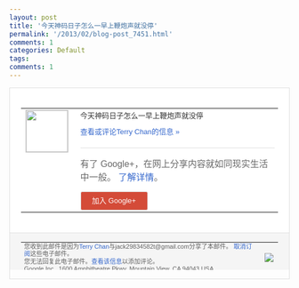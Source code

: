 ```yaml
---
layout: post
title: '今天神码日子怎么一早上鞭炮声就没停'
permalink: '/2013/02/blog-post_7451.html'
comments: 1
categories: Default
tags: 
comments: 1
---
```

<!-- X-Notifications: 1:eb98f83eb0000000 -->

<div style="border:solid 1px #dfdfdf;color:#686868;font:13px Arial"><div style="background-color:#fff;padding:20px;"><table cellpadding="0" cellspacing="0"><tr><td style="padding-right:15px;vertical-align:top"><a href="https://plus.google.com/_/notifications/emlink?emr=14900066512970582018&amp;emid=COCz4uiKt7UCFQpctAodUHUAAA&amp;path=%2F108643996575278738906&amp;dt=1360889061614&amp;uob=8"><img height="75" src="https://lh3.googleusercontent.com/-KKRGTyJ5Bl0/AAAAAAAAAAI/AAAAAAAAtnY/R4QEWIp3Ur0/s75-c-k-a/photo.jpg" style="border:solid 1px #cccccc;" width="75"/></a></td><td style="width:578px;color:#333;font:13px Arial;vertical-align:top"><div style="padding-bottom:10px">今天神码日子怎么一早上鞭炮声就没停</div><a href="https://plus.google.com/_/notifications/emlink?emr=14900066512970582018&amp;emid=COCz4uiKt7UCFQpctAodUHUAAA&amp;path=%2F108643996575278738906%2Fposts%2FbJ7J6ZjNbSB%3Fgpinv%3DAMIXal9AGScdhN7KWZPfp6-npu7BJH9m5lLqLePYXtgqW-l4yMf6Z09giei-58iNS0eet8ZSQsiFxC2Cy0sUTOOmJyl8CSSY0f9plqs3jvgJsSvy6yXYDlg&amp;dt=1360889061614&amp;uob=8" style="color:#3366CC;text-decoration:none">查看或评论Terry Chan的信息 »</a><div style="margin-top:20px;border-top:solid 1px #dfdfdf"><div style="padding:15px 0;color:#686868;font:16px Arial">有了 Google+，在网上分享内容就如同现实生活中一般。 <a href="http://www.google.com/+/learnmore/" style="color:#3366CC;text-decoration:none">了解详情</a>。</div><a href="https://plus.google.com/_/notifications/emlink?emr=14900066512970582018&amp;emid=COCz4uiKt7UCFQpctAodUHUAAA&amp;path=%2F%3Fgpinv%3DAMIXal9AGScdhN7KWZPfp6-npu7BJH9m5lLqLePYXtgqW-l4yMf6Z09giei-58iNS0eet8ZSQsiFxC2Cy0sUTOOmJyl8CSSY0f9plqs3jvgJsSvy6yXYDlg&amp;dt=1360889061614&amp;uob=8" style="padding:1px 20px;min-width:54px;display:inline-block; background-color:#d44b38;text-align:center; font:13px Arial; border-radius:3px;color:#fff;border:solid 1px #dfdfdf; white-space:nowrap;text-decoration:none;height:30px;line-height:30px">加入 Google+</a></div></td></tr></table></div><div style="border-top:solid 1px #dfdfdf;padding:0 20px; background-color:#f5f5f5"><table cellpadding="0" cellspacing="0" style="height:50px"><tbody><tr><td style="vertical-align:middle;width:100%; color:#636363;font:11px Arial; line-height:120%">您收到此邮件是因为<a href="https://plus.google.com/_/notifications/emlink?emr=14900066512970582018&amp;emid=COCz4uiKt7UCFQpctAodUHUAAA&amp;path=%2F108643996575278738906%3Fgpinv%3DAMIXal9AGScdhN7KWZPfp6-npu7BJH9m5lLqLePYXtgqW-l4yMf6Z09giei-58iNS0eet8ZSQsiFxC2Cy0sUTOOmJyl8CSSY0f9plqs3jvgJsSvy6yXYDlg&amp;dt=1360889061614&amp;uob=8" style="color:#3366CC;text-decoration:none">Terry Chan</a>与jack29834582t@gmail.com分享了本邮件。 <a href="https://plus.google.com/_/notifications/emlink?emr=14900066512970582018&amp;emid=COCz4uiKt7UCFQpctAodUHUAAA&amp;path=%2F_%2Fnonplus%2Femailsettings%3Fgpinv%3DAMIXal9AGScdhN7KWZPfp6-npu7BJH9m5lLqLePYXtgqW-l4yMf6Z09giei-58iNS0eet8ZSQsiFxC2Cy0sUTOOmJyl8CSSY0f9plqs3jvgJsSvy6yXYDlg%26est%3DADH5u8Xr6-kRRBOLeVwybsUXtKMrUXtzTvA0LagnMtnqFflvRtjZL6qW0eVexe5JPZIZCZ5MbCVr81k8JoAAGYWcWHI8d5JSf4eNuJTYdhwMFs_jB8rxjjbDYcE1pKTbO0rNnwENkYDrpEEhfg50b1ceuzCWDtLOtQ&amp;dt=1360889061614&amp;uob=8" style="color:#3366CC;text-decoration:none">取消订阅</a>这些电子邮件。<br/>您无法回复此电子邮件。<a href="https://plus.google.com/_/notifications/emlink?emr=14900066512970582018&amp;emid=COCz4uiKt7UCFQpctAodUHUAAA&amp;path=%2F108643996575278738906%2Fposts%2FbJ7J6ZjNbSB%3Fgpinv%3DAMIXal9AGScdhN7KWZPfp6-npu7BJH9m5lLqLePYXtgqW-l4yMf6Z09giei-58iNS0eet8ZSQsiFxC2Cy0sUTOOmJyl8CSSY0f9plqs3jvgJsSvy6yXYDlg&amp;dt=1360889061614&amp;uob=8" style="color:#3366CC;text-decoration:none">查看该信息</a>以添加评论。<br/>Google Inc., 1600 Amphitheatre Pkwy, Mountain View, CA 94043 USA<br/></td><td><img src="https://ssl.gstatic.com/s2/oz/images/notifications/logo/google-plus-6617a72bb36cc548861652780c9e6ff1.png"/></td></tr></tbody></table></div></div>